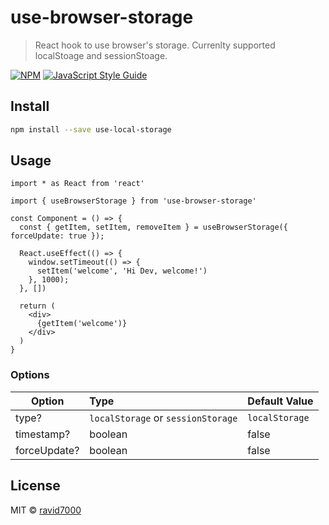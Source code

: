 # use-browser-storage

> React hook to use browser's storage. Currenlty supported localStoage and sessionStoage.

[![NPM](https://img.shields.io/npm/v/use-browser-storage.svg)](https://www.npmjs.com/package/use-browser-storage) [![JavaScript Style Guide](https://img.shields.io/badge/code_style-standard-brightgreen.svg)](https://standardjs.com)

## Install

```bash
npm install --save use-local-storage
```

## Usage

```tsx
import * as React from 'react'

import { useBrowserStorage } from 'use-browser-storage'

const Component = () => {
  const { getItem, setItem, removeItem } = useBrowserStorage({ forceUpdate: true });

  React.useEffect(() => {
    window.setTimeout(() => {
      setItem('welcome', 'Hi Dev, welcome!')
    }, 1000);
  }, [])

  return (
    <div>
      {getItem('welcome')}
    </div>
  )
}
```

### Options
| Option         | Type                                | Default Value  |
| -------------- |:------------------------------------| ---------------|
| type?          | `localStorage` or `sessionStorage`  | `localStorage` |
| timestamp?     | boolean                             | false          |
| forceUpdate?   | boolean                             | false          |
## License

MIT © [ravid7000](https://github.com/ravid7000)

